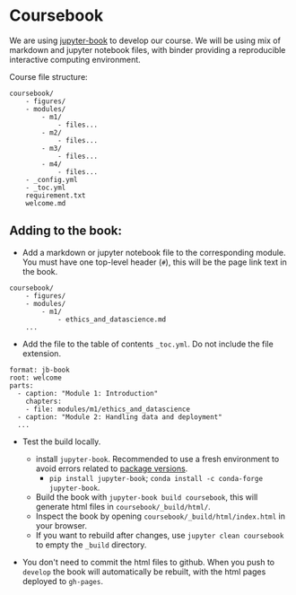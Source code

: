 # Coursebook

We are using [jupyter-book](https://jupyterbook.org/intro.html) to develop our course. We will be using mix of markdown and jupyter notebook files, with binder providing a reproducible interactive computing environment. 

Course file structure:

```
coursebook/
    - figures/
    - modules/
        - m1/
            - files...
        - m2/
            - files...
        - m3/
            - files...
        - m4/
            - files...
    - _config.yml
    - _toc.yml
    requirement.txt
    welcome.md
```

## Adding to the book:

- Add a markdown or jupyter notebook file to the corresponding module. You must have one top-level header (`#`), this will be the page link text in the book.
```
coursebook/
    - figures/
    - modules/
        - m1/
            - ethics_and_datascience.md
    ...
```

- Add the file to the table of contents `_toc.yml`. Do not include the file extension.
```
format: jb-book
root: welcome
parts:
  - caption: "Module 1: Introduction"
    chapters:
    - file: modules/m1/ethics_and_datascience
  - caption: "Module 2: Handling data and deployment"
  ...

```

- Test the build locally.
    - install `jupyter-book`. Recommended to use a fresh environment to avoid errors related to [package versions](https://github.com/executablebooks/jupyter-book/issues/1394). 
        - `pip install jupyter-book`; `conda install -c conda-forge jupyter-book`.
    - Build the book with `jupyter-book build coursebook`, this will generate html files in `coursebook/_build/html/`.
    - Inspect the book by opening `coursebook/_build/html/index.html` in your browser.
    - If you want to rebuild after changes, use `jupyter clean coursebook` to empty the `_build` directory.

- You don't need to commit the html files to github. When you push to `develop` the book will automatically be rebuilt, with the html pages deployed to `gh-pages`.
